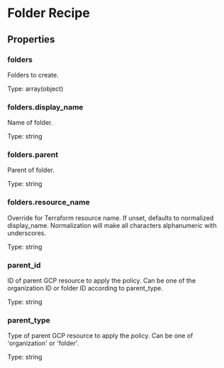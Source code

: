 # Folder Recipe

<!-- These files are auto generated -->

## Properties

### folders

Folders to create.

Type: array(object)

### folders.display_name

Name of folder.

Type: string

### folders.parent

Parent of folder.

Type: string

### folders.resource_name

Override for Terraform resource name. If unset, defaults to normalized display_name.
Normalization will make all characters alphanumeric with underscores.

Type: string

### parent_id

ID of parent GCP resource to apply the policy.
Can be one of the organization ID or folder ID according to parent_type.

Type: string

### parent_type

Type of parent GCP resource to apply the policy.
Can be one of 'organization' or 'folder'.

Type: string

